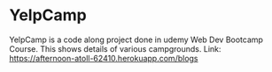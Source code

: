 # YelpCamp
YelpCamp is a code along project done in udemy Web Dev Bootcamp Course.
This shows details of various campgrounds.
Link: https://afternoon-atoll-62410.herokuapp.com/blogs
